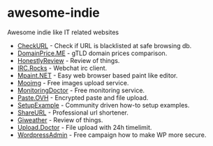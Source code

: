 # awesome-indie
Awesome indie like IT related websites

- [CheckURL](https://checkurl.net/) - Check if URL is blacklisted at safe browsing db.
- [DomainPrice.ME](https://domainprice.me/) - gTLD domain prices comparison.
- [HonestlyReview](https://honestlyreview.com/) - Review of things.
- [IRC.Rocks](https://irc.rocks/) - Webchat irc client.
- [Mpaint.NET](https://mpaint.net/) - Easy web browser based paint like editor.
- [Mooimg](https://mooimg.com/) - Free images upload service.
- [MonitoringDoctor](https://monitoringdoctor.com/) - Free monitoring service.
- [Paste.OVH](https://paste.ovh/) - Encrypted paste and file upload.
- [SetupExample](https://setupexample.com/) - Community driven how-to setup examples.
- [ShareURL](https://shareurl.it/) - Professional url shortener.
- [Giweather](https://giweather.net/) - Review of things.
- [Upload.Doctor](https://upload.doctor/) - File upload with 24h timelimit.
- [WordpressAdmin](https://wordpressadmin.org/) - Free campaign how to make WP more secure.
